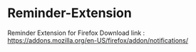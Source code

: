 # Reminder-Extension
Reminder Extension for Firefox
Download link : https://addons.mozilla.org/en-US/firefox/addon/notifications/
